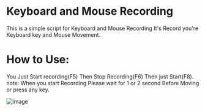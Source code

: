 # Keyboard and Mouse Recording
This is a simple script for Keyboard and Mouse Recording It's Record you're Keyboard key and Mouse Movement.

# How to Use:
You Just Start recording(F5) Then Stop Recording(F6) Then just Start(F8).
note: When you start Recording Please wait for 1 or 2 second Before Moving or press any key. 



![image](https://github.com/Alt21one/Recording-Keyboard-and-Mouse-movement/assets/125756064/d5331913-8943-4c29-804f-8ea078050556)

